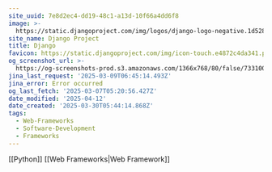 ```yaml
---
site_uuid: 7e8d2ec4-dd19-48c1-a13d-10f66a4dd6f8
image: >-
  https://static.djangoproject.com/img/logos/django-logo-negative.1d528e2cb5fb.png
site_name: Django Project
title: Django
favicon: https://static.djangoproject.com/img/icon-touch.e4872c4da341.png
og_screenshot_url: >-
  https://og-screenshots-prod.s3.amazonaws.com/1366x768/80/false/7331003f4e8f8f20cfd89538185f704112adb0ffab5a76075f73fb0a1f6d20cd.jpeg
jina_last_request: '2025-03-09T06:45:14.493Z'
jina_error: Error occurred
og_last_fetch: '2025-03-07T05:20:56.427Z'
date_modified: '2025-04-12'
date_created: '2025-03-30T05:44:14.868Z'
tags:
  - Web-Frameworks
  - Software-Development
  - Frameworks
---
```












[[Python]] [[Web Frameworks|Web Framework]]
